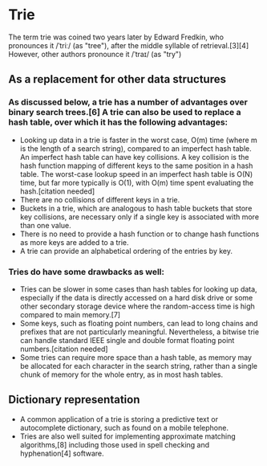 #  Trie

The term trie was coined two years later by Edward Fredkin, who pronounces it /ˈtriː/ (as "tree"), after the middle syllable of retrieval.[3][4] However, other authors pronounce it /ˈtraɪ/ (as "try")

## As a replacement for other data structures

### As discussed below, a trie has a number of advantages over binary search trees.[6] A trie can also be used to replace a hash table, over which it has the following advantages:

- Looking up data in a trie is faster in the worst case, O(m) time (where m is the length of a search string), compared to an imperfect hash table. An imperfect hash table can have key collisions. A key collision is the hash function mapping of different keys to the same position in a hash table. The worst-case lookup speed in an imperfect hash table is O(N) time, but far more typically is O(1), with O(m) time spent evaluating the hash.[citation needed]
- There are no collisions of different keys in a trie.
- Buckets in a trie, which are analogous to hash table buckets that store key collisions, are necessary only if a single key is associated with more than one value.
- There is no need to provide a hash function or to change hash functions as more keys are added to a trie.
- A trie can provide an alphabetical ordering of the entries by key.

### Tries do have some drawbacks as well:

- Tries can be slower in some cases than hash tables for looking up data, especially if the data is directly accessed on a hard disk drive or some other secondary storage device where the random-access time is high compared to main memory.[7]
- Some keys, such as floating point numbers, can lead to long chains and prefixes that are not particularly meaningful. Nevertheless, a bitwise trie can handle standard IEEE single and double format floating point numbers.[citation needed]
- Some tries can require more space than a hash table, as memory may be allocated for each character in the search string, rather than a single chunk of memory for the whole entry, as in most hash tables.

## Dictionary representation

- A common application of a trie is storing a predictive text or autocomplete dictionary, such as found on a mobile telephone.
- Tries are also well suited for implementing approximate matching algorithms,[8] including those used in spell checking and hyphenation[4] software.



